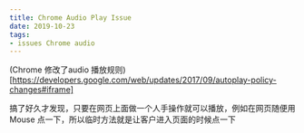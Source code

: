 ```yaml
---
title: Chrome Audio Play Issue
date: 2019-10-23
tags:
- issues Chrome audio
---
```




(Chrome 修改了audio 播放规则)[https://developers.google.com/web/updates/2017/09/autoplay-policy-changes#iframe]

搞了好久才发现，只要在网页上面做一个人手操作就可以播放，例如在网页随便用Mouse 点一下，所以临时方法就是让客户进入页面的时候点一下



